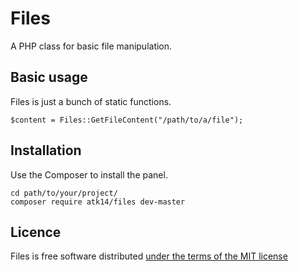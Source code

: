 Files
=====

A PHP class for basic file manipulation.

Basic usage
-----------

Files is just a bunch of static functions.

    $content = Files::GetFileContent("/path/to/a/file");

Installation
------------

Use the Composer to install the panel.

    cd path/to/your/project/
    composer require atk14/files dev-master

Licence
-------

Files is free software distributed [under the terms of the MIT license](http://www.opensource.org/licenses/mit-license)
